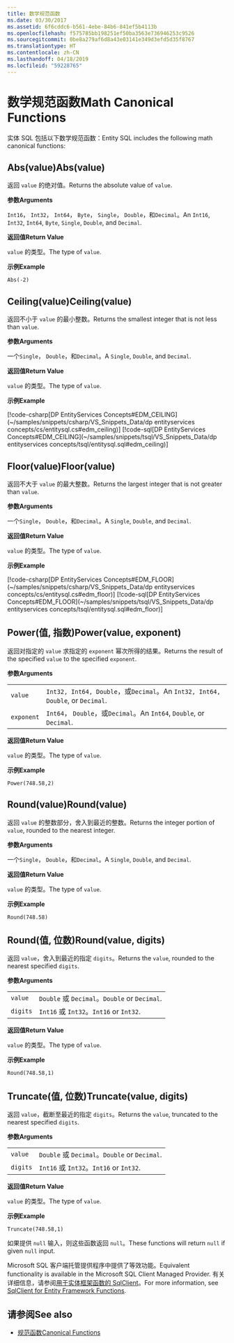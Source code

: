 ```yaml
---
title: 数学规范函数
ms.date: 03/30/2017
ms.assetid: 6f6cddc6-b561-4ebe-84b6-841ef5b4113b
ms.openlocfilehash: f575785bb198251ef50ba3563e736946253c9526
ms.sourcegitcommit: 0be8a279af6d8a43e03141e349d3efd5d35f8767
ms.translationtype: HT
ms.contentlocale: zh-CN
ms.lasthandoff: 04/18/2019
ms.locfileid: "59228765"
---
```

# <a name="math-canonical-functions"></a><span data-ttu-id="ed1d2-102">数学规范函数</span><span class="sxs-lookup"><span data-stu-id="ed1d2-102">Math Canonical Functions</span></span>

<span data-ttu-id="ed1d2-103">实体 SQL 包括以下数学规范函数：</span><span class="sxs-lookup"><span data-stu-id="ed1d2-103">Entity SQL includes the following math canonical functions:</span></span>
  
## <a name="absvalue"></a><span data-ttu-id="ed1d2-104">Abs(value)</span><span class="sxs-lookup"><span data-stu-id="ed1d2-104">Abs(value)</span></span>

<span data-ttu-id="ed1d2-105">返回 `value` 的绝对值。</span><span class="sxs-lookup"><span data-stu-id="ed1d2-105">Returns the absolute value of `value`.</span></span>

<span data-ttu-id="ed1d2-106">**参数**</span><span class="sxs-lookup"><span data-stu-id="ed1d2-106">**Arguments**</span></span>

<span data-ttu-id="ed1d2-107">`Int16`， `Int32`， `Int64`， `Byte`， `Single`， `Double`，和`Decimal`。</span><span class="sxs-lookup"><span data-stu-id="ed1d2-107">An `Int16`, `Int32`, `Int64`, `Byte`, `Single`, `Double`, and `Decimal`.</span></span>

<span data-ttu-id="ed1d2-108">**返回值**</span><span class="sxs-lookup"><span data-stu-id="ed1d2-108">**Return Value**</span></span>

<span data-ttu-id="ed1d2-109">`value` 的类型。</span><span class="sxs-lookup"><span data-stu-id="ed1d2-109">The type of `value`.</span></span>

<span data-ttu-id="ed1d2-110">**示例**</span><span class="sxs-lookup"><span data-stu-id="ed1d2-110">**Example**</span></span>

`Abs(-2)`

## <a name="ceilingvalue"></a><span data-ttu-id="ed1d2-111">Ceiling(value)</span><span class="sxs-lookup"><span data-stu-id="ed1d2-111">Ceiling(value)</span></span>

<span data-ttu-id="ed1d2-112">返回不小于 `value` 的最小整数。</span><span class="sxs-lookup"><span data-stu-id="ed1d2-112">Returns the smallest integer that is not less than `value`.</span></span>

<span data-ttu-id="ed1d2-113">**参数**</span><span class="sxs-lookup"><span data-stu-id="ed1d2-113">**Arguments**</span></span>

<span data-ttu-id="ed1d2-114">一个`Single`， `Double`，和`Decimal`。</span><span class="sxs-lookup"><span data-stu-id="ed1d2-114">A `Single`, `Double`, and `Decimal`.</span></span>

<span data-ttu-id="ed1d2-115">**返回值**</span><span class="sxs-lookup"><span data-stu-id="ed1d2-115">**Return Value**</span></span>

<span data-ttu-id="ed1d2-116">`value` 的类型。</span><span class="sxs-lookup"><span data-stu-id="ed1d2-116">The type of `value`.</span></span>

<span data-ttu-id="ed1d2-117">**示例**</span><span class="sxs-lookup"><span data-stu-id="ed1d2-117">**Example**</span></span>

[!code-csharp[DP EntityServices Concepts#EDM_CEILING](~/samples/snippets/csharp/VS_Snippets_Data/dp entityservices concepts/cs/entitysql.cs#edm_ceiling)]
[!code-sql[DP EntityServices Concepts#EDM_CEILING](~/samples/snippets/tsql/VS_Snippets_Data/dp entityservices concepts/tsql/entitysql.sql#edm_ceiling)]

## <a name="floorvalue"></a><span data-ttu-id="ed1d2-118">Floor(value)</span><span class="sxs-lookup"><span data-stu-id="ed1d2-118">Floor(value)</span></span>

<span data-ttu-id="ed1d2-119">返回不大于 `value` 的最大整数。</span><span class="sxs-lookup"><span data-stu-id="ed1d2-119">Returns the largest integer that is not greater than `value`.</span></span>

<span data-ttu-id="ed1d2-120">**参数**</span><span class="sxs-lookup"><span data-stu-id="ed1d2-120">**Arguments**</span></span>

<span data-ttu-id="ed1d2-121">一个`Single`， `Double`，和`Decimal`。</span><span class="sxs-lookup"><span data-stu-id="ed1d2-121">A `Single`, `Double`, and `Decimal`.</span></span>

<span data-ttu-id="ed1d2-122">**返回值**</span><span class="sxs-lookup"><span data-stu-id="ed1d2-122">**Return Value**</span></span>

<span data-ttu-id="ed1d2-123">`value` 的类型。</span><span class="sxs-lookup"><span data-stu-id="ed1d2-123">The type of `value`.</span></span>

<span data-ttu-id="ed1d2-124">**示例**</span><span class="sxs-lookup"><span data-stu-id="ed1d2-124">**Example**</span></span>

[!code-csharp[DP EntityServices Concepts#EDM_FLOOR](~/samples/snippets/csharp/VS_Snippets_Data/dp entityservices concepts/cs/entitysql.cs#edm_floor)]
[!code-sql[DP EntityServices Concepts#EDM_FLOOR](~/samples/snippets/tsql/VS_Snippets_Data/dp entityservices concepts/tsql/entitysql.sql#edm_floor)]

## <a name="powervalue-exponent"></a><span data-ttu-id="ed1d2-125">Power(值, 指数)</span><span class="sxs-lookup"><span data-stu-id="ed1d2-125">Power(value, exponent)</span></span>

<span data-ttu-id="ed1d2-126">返回对指定的 `value` 求指定的 `exponent` 幂次所得的结果。</span><span class="sxs-lookup"><span data-stu-id="ed1d2-126">Returns the result of the specified `value` to the specified `exponent`.</span></span>

<span data-ttu-id="ed1d2-127">**参数**</span><span class="sxs-lookup"><span data-stu-id="ed1d2-127">**Arguments**</span></span>

|  |  |
|--|--|
|`value` | <span data-ttu-id="ed1d2-128">`Int32, Int64, Double`，或`Decimal`。</span><span class="sxs-lookup"><span data-stu-id="ed1d2-128">An `Int32, Int64, Double`, or `Decimal`.</span></span> |
|`exponent` | <span data-ttu-id="ed1d2-129">`Int64`， `Double`，或`Decimal`。</span><span class="sxs-lookup"><span data-stu-id="ed1d2-129">An `Int64`, `Double`, or `Decimal`.</span></span> |

<span data-ttu-id="ed1d2-130">**返回值**</span><span class="sxs-lookup"><span data-stu-id="ed1d2-130">**Return Value**</span></span>

<span data-ttu-id="ed1d2-131">`value` 的类型。</span><span class="sxs-lookup"><span data-stu-id="ed1d2-131">The type of `value`.</span></span>

<span data-ttu-id="ed1d2-132">**示例**</span><span class="sxs-lookup"><span data-stu-id="ed1d2-132">**Example**</span></span>

`Power(748.58,2)`

## <a name="roundvalue"></a><span data-ttu-id="ed1d2-133">Round(value)</span><span class="sxs-lookup"><span data-stu-id="ed1d2-133">Round(value)</span></span>

<span data-ttu-id="ed1d2-134">返回 `value` 的整数部分，舍入到最近的整数。</span><span class="sxs-lookup"><span data-stu-id="ed1d2-134">Returns the integer portion of `value`, rounded to the nearest integer.</span></span>

<span data-ttu-id="ed1d2-135">**参数**</span><span class="sxs-lookup"><span data-stu-id="ed1d2-135">**Arguments**</span></span>

<span data-ttu-id="ed1d2-136">一个`Single`， `Double`，和`Decimal`。</span><span class="sxs-lookup"><span data-stu-id="ed1d2-136">A `Single`, `Double`, and `Decimal`.</span></span>

<span data-ttu-id="ed1d2-137">**返回值**</span><span class="sxs-lookup"><span data-stu-id="ed1d2-137">**Return Value**</span></span>

<span data-ttu-id="ed1d2-138">`value` 的类型。</span><span class="sxs-lookup"><span data-stu-id="ed1d2-138">The type of `value`.</span></span>

<span data-ttu-id="ed1d2-139">**示例**</span><span class="sxs-lookup"><span data-stu-id="ed1d2-139">**Example**</span></span>

`Round(748.58)`

## <a name="roundvalue-digits"></a><span data-ttu-id="ed1d2-140">Round(值, 位数)</span><span class="sxs-lookup"><span data-stu-id="ed1d2-140">Round(value, digits)</span></span>

<span data-ttu-id="ed1d2-141">返回 `value`，舍入到最近的指定 `digits`。</span><span class="sxs-lookup"><span data-stu-id="ed1d2-141">Returns the `value`, rounded to the nearest specified `digits`.</span></span>

<span data-ttu-id="ed1d2-142">**参数**</span><span class="sxs-lookup"><span data-stu-id="ed1d2-142">**Arguments**</span></span>

|  |  |
|--|--|
|`value`|<span data-ttu-id="ed1d2-143">`Double` 或 `Decimal`。</span><span class="sxs-lookup"><span data-stu-id="ed1d2-143">`Double` or `Decimal`.</span></span>|
|`digits`|<span data-ttu-id="ed1d2-144">`Int16` 或 `Int32`。</span><span class="sxs-lookup"><span data-stu-id="ed1d2-144">`Int16` or `Int32`.</span></span>|

<span data-ttu-id="ed1d2-145">**返回值**</span><span class="sxs-lookup"><span data-stu-id="ed1d2-145">**Return Value**</span></span>

<span data-ttu-id="ed1d2-146">`value` 的类型。</span><span class="sxs-lookup"><span data-stu-id="ed1d2-146">The type of `value`.</span></span>

<span data-ttu-id="ed1d2-147">**示例**</span><span class="sxs-lookup"><span data-stu-id="ed1d2-147">**Example**</span></span>

`Round(748.58,1)`

## <a name="truncatevalue-digits"></a><span data-ttu-id="ed1d2-148">Truncate(值, 位数)</span><span class="sxs-lookup"><span data-stu-id="ed1d2-148">Truncate(value, digits)</span></span>

<span data-ttu-id="ed1d2-149">返回 `value`，截断至最近的指定 `digits`。</span><span class="sxs-lookup"><span data-stu-id="ed1d2-149">Returns the `value`, truncated to the nearest specified `digits`.</span></span>

<span data-ttu-id="ed1d2-150">**参数**</span><span class="sxs-lookup"><span data-stu-id="ed1d2-150">**Arguments**</span></span>

|  |  |
|--|--|
|`value`|<span data-ttu-id="ed1d2-151">`Double` 或 `Decimal`。</span><span class="sxs-lookup"><span data-stu-id="ed1d2-151">`Double` or `Decimal`.</span></span>|
|`digits`|<span data-ttu-id="ed1d2-152">`Int16` 或 `Int32`。</span><span class="sxs-lookup"><span data-stu-id="ed1d2-152">`Int16` or `Int32`.</span></span>|

<span data-ttu-id="ed1d2-153">**返回值**</span><span class="sxs-lookup"><span data-stu-id="ed1d2-153">**Return Value**</span></span>

<span data-ttu-id="ed1d2-154">`value` 的类型。</span><span class="sxs-lookup"><span data-stu-id="ed1d2-154">The type of `value`.</span></span>

<span data-ttu-id="ed1d2-155">**示例**</span><span class="sxs-lookup"><span data-stu-id="ed1d2-155">**Example**</span></span>

`Truncate(748.58,1)`  
  
 <span data-ttu-id="ed1d2-156">如果提供 `null` 输入，则这些函数返回 `null`。</span><span class="sxs-lookup"><span data-stu-id="ed1d2-156">These functions will return `null` if given `null` input.</span></span>  
  
 <span data-ttu-id="ed1d2-157">Microsoft SQL 客户端托管提供程序中提供了等效功能。</span><span class="sxs-lookup"><span data-stu-id="ed1d2-157">Equivalent functionality is available in the Microsoft SQL Client Managed Provider.</span></span> <span data-ttu-id="ed1d2-158">有关详细信息，请参阅[用于实体框架函数的 SqlClient](../../../../../../docs/framework/data/adonet/ef/sqlclient-for-ef-functions.md)。</span><span class="sxs-lookup"><span data-stu-id="ed1d2-158">For more information, see [SqlClient for Entity Framework Functions](../../../../../../docs/framework/data/adonet/ef/sqlclient-for-ef-functions.md).</span></span>  
  
## <a name="see-also"></a><span data-ttu-id="ed1d2-159">请参阅</span><span class="sxs-lookup"><span data-stu-id="ed1d2-159">See also</span></span>

- [<span data-ttu-id="ed1d2-160">规范函数</span><span class="sxs-lookup"><span data-stu-id="ed1d2-160">Canonical Functions</span></span>](../../../../../../docs/framework/data/adonet/ef/language-reference/canonical-functions.md)
